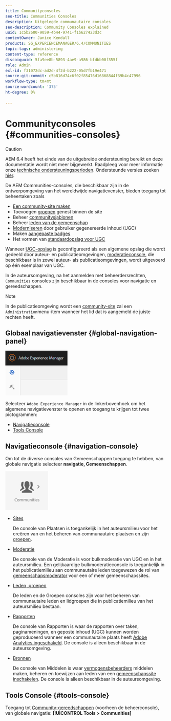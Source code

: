 ```yaml
---
title: Communityconsoles
seo-title: Communities Consoles
description: Uitgelegde communautaire consoles
seo-description: Community Consoles explained
uuid: 1c5b2600-9059-4b44-9741-f1b627423d3c
contentOwner: Janice Kendall
products: SG_EXPERIENCEMANAGER/6.4/COMMUNITIES
topic-tags: administering
content-type: reference
discoiquuid: 5fa9ee8b-5893-4ae9-a986-bfdbb00f355f
role: Admin
exl-id: f31072dc-ad2d-4f2d-b222-05d7fb19e471
source-git-commit: c5b816d74c6f02f85476d16868844f39b4c47996
workflow-type: tm+mt
source-wordcount: '375'
ht-degree: 0%

---
```


# Communityconsoles {#communities-consoles}

>[!CAUTION]
>
>AEM 6.4 heeft het einde van de uitgebreide ondersteuning bereikt en deze documentatie wordt niet meer bijgewerkt. Raadpleeg voor meer informatie onze [technische ondersteuningsperioden](https://helpx.adobe.com/support/programs/eol-matrix.html). Ondersteunde versies zoeken [hier](https://experienceleague.adobe.com/docs/).

De AEM Communities-consoles, die beschikbaar zijn in de ontwerpomgeving van het wereldwijde navigatievenster, bieden toegang tot beheertaken zoals

* [Een community-site maken](sites-console.md)
* Toevoegen [groepen](groups.md) genest binnen de site
* Beheer [communitysjablonen](sites.md)
* Beheer [leden van de gemeenschap](members.md)
* [Moderniseren](moderate-ugc.md) door gebruiker gegenereerde inhoud (UGC)
* Maken [aangepaste badges](badges.md)
* Het vormen van [standaardopslag voor UGC](srp-config.md)

Wanneer [UGC-opslag](working-with-srp.md) is geconfigureerd als een algemene opslag die wordt gedeeld door auteur- en publicatieomgevingen, [moderatieconsole](moderation.md), die beschikbaar is in zowel auteur- als publicatieomgevingen, wordt uitgevoerd op één exemplaar van UGC.

In de auteursomgeving, na het aanmelden met beheerdersrechten, `Communities` consoles zijn beschikbaar in de consoles voor navigatie en gereedschappen.

>[!NOTE]
>
>In de publicatieomgeving wordt een [community-site](sites-console.md) zal een `Administration`menu-item wanneer het lid dat is aangemeld de juiste rechten heeft.

## Globaal navigatievenster {#global-navigation-panel}

![chlimage_1-91](assets/chlimage_1-91.png)

Selecteer `Adobe Experience Manager` in de linkerbovenhoek om het algemene navigatievenster te openen en toegang te krijgen tot twee pictogrammen:

* [Navigatieconsole](#navigation-console)
* [Tools Console](tools.md)

## Navigatieconsole {#navigation-console}

Om tot de diverse consoles van Gemeenschappen toegang te hebben, van globale navigatie selecteer **navigatie, Gemeenschappen**.

![chlimage_1-92](assets/chlimage_1-92.png)

* [Sites](sites-console.md)

   De console van Plaatsen is toegankelijk in het auteursmilieu voor het creëren van en het beheren van communautaire plaatsen en zijn [groepen](groups.md).

* [Moderatie](moderation.md)

   De console van de Moderatie is voor bulkmoderatie van UGC en in het auteursmilieu. Een gelijkaardige bulkmoderatieconsole is toegankelijk in het publicatiemilieu aan communautaire leden toegewezen de rol van [gemeenschapsmoderator](users.md#publishenvironmentusersandgroups) voor een of meer gemeenschapssites.

* [Leden, groepen](members.md)

   De leden en de Groepen consoles zijn voor het beheren van communautaire leden en lidgroepen die in publicatiemilieu van het auteursmilieu bestaan.

* [Rapporten](reports.md)

   De console van Rapporten is waar de rapporten over taken, paginameningen, en geposte inhoud (UGC) kunnen worden geproduceerd wanneer een communautaire plaats heeft [Adobe Analytics ingeschakeld](sites-console.md#analytics). De console is alleen beschikbaar in de auteursomgeving.

* [Bronnen](resources.md)

   De console van Middelen is waar [vermogensbeheerders](enablement.md#communitymanagers) middelen maken, beheren en toewijzen aan leden van een [gemeenschapssite inschakelen](overview.md#enablement-community). De console is alleen beschikbaar in de auteursomgeving.

## Tools Console {#tools-console}

Toegang tot [Community-gereedschappen](tools.md) (voorheen de beheerconsole), van globale navigatie: **[!UICONTROL Tools > Communities]**
